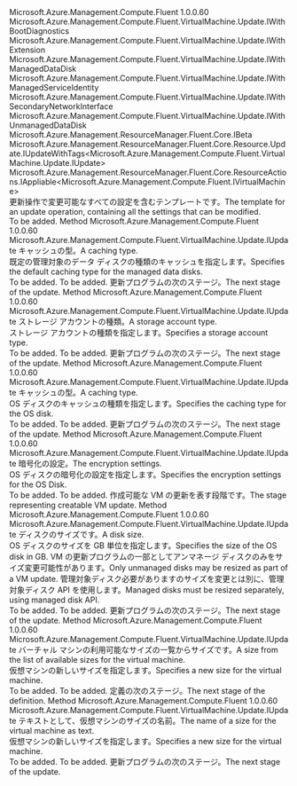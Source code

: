 <Type Name="IUpdate" FullName="Microsoft.Azure.Management.Compute.Fluent.VirtualMachine.Update.IUpdate">
  <TypeSignature Language="C#" Value="public interface IUpdate : Microsoft.Azure.Management.Compute.Fluent.VirtualMachine.Update.IWithBootDiagnostics, Microsoft.Azure.Management.Compute.Fluent.VirtualMachine.Update.IWithExtension, Microsoft.Azure.Management.Compute.Fluent.VirtualMachine.Update.IWithManagedDataDisk, Microsoft.Azure.Management.Compute.Fluent.VirtualMachine.Update.IWithManagedServiceIdentity, Microsoft.Azure.Management.Compute.Fluent.VirtualMachine.Update.IWithSecondaryNetworkInterface, Microsoft.Azure.Management.Compute.Fluent.VirtualMachine.Update.IWithUnmanagedDataDisk, Microsoft.Azure.Management.ResourceManager.Fluent.Core.IBeta, Microsoft.Azure.Management.ResourceManager.Fluent.Core.Resource.Update.IUpdateWithTags&lt;Microsoft.Azure.Management.Compute.Fluent.VirtualMachine.Update.IUpdate&gt;, Microsoft.Azure.Management.ResourceManager.Fluent.Core.ResourceActions.IAppliable&lt;Microsoft.Azure.Management.Compute.Fluent.IVirtualMachine&gt;" />
  <TypeSignature Language="ILAsm" Value=".class public interface auto ansi abstract IUpdate implements class Microsoft.Azure.Management.Compute.Fluent.VirtualMachine.Update.IWithBootDiagnostics, class Microsoft.Azure.Management.Compute.Fluent.VirtualMachine.Update.IWithExtension, class Microsoft.Azure.Management.Compute.Fluent.VirtualMachine.Update.IWithManagedDataDisk, class Microsoft.Azure.Management.Compute.Fluent.VirtualMachine.Update.IWithManagedServiceIdentity, class Microsoft.Azure.Management.Compute.Fluent.VirtualMachine.Update.IWithSecondaryNetworkInterface, class Microsoft.Azure.Management.Compute.Fluent.VirtualMachine.Update.IWithUnmanagedDataDisk, class Microsoft.Azure.Management.ResourceManager.Fluent.Core.IBeta, class Microsoft.Azure.Management.ResourceManager.Fluent.Core.Resource.Update.IUpdateWithTags`1&lt;class Microsoft.Azure.Management.Compute.Fluent.VirtualMachine.Update.IUpdate&gt;, class Microsoft.Azure.Management.ResourceManager.Fluent.Core.ResourceActions.IAppliable`1&lt;class Microsoft.Azure.Management.Compute.Fluent.IVirtualMachine&gt;, class Microsoft.Azure.Management.ResourceManager.Fluent.Core.ResourceActions.IIndexable" />
  <TypeSignature Language="DocId" Value="T:Microsoft.Azure.Management.Compute.Fluent.VirtualMachine.Update.IUpdate" />
  <TypeSignature Language="VB.NET" Value="Public Interface IUpdate&#xA;Implements IAppliable(Of IVirtualMachine), IBeta, IUpdateWithTags(Of IUpdate), IWithBootDiagnostics, IWithExtension, IWithManagedDataDisk, IWithManagedServiceIdentity, IWithSecondaryNetworkInterface, IWithUnmanagedDataDisk" />
  <TypeSignature Language="F#" Value="type IUpdate = interface&#xA;    interface IAppliable&lt;IVirtualMachine&gt;&#xA;    interface IIndexable&#xA;    interface IUpdateWithTags&lt;IUpdate&gt;&#xA;    interface IWithUnmanagedDataDisk&#xA;    interface IWithManagedDataDisk&#xA;    interface IWithSecondaryNetworkInterface&#xA;    interface IWithExtension&#xA;    interface IWithBootDiagnostics&#xA;    interface IWithManagedServiceIdentity&#xA;    interface IBeta" />
  <AssemblyInfo>
    <AssemblyName>Microsoft.Azure.Management.Compute.Fluent</AssemblyName>
    <AssemblyVersion>1.0.0.60</AssemblyVersion>
  </AssemblyInfo>
  <Interfaces>
    <Interface>
      <InterfaceName>Microsoft.Azure.Management.Compute.Fluent.VirtualMachine.Update.IWithBootDiagnostics</InterfaceName>
    </Interface>
    <Interface>
      <InterfaceName>Microsoft.Azure.Management.Compute.Fluent.VirtualMachine.Update.IWithExtension</InterfaceName>
    </Interface>
    <Interface>
      <InterfaceName>Microsoft.Azure.Management.Compute.Fluent.VirtualMachine.Update.IWithManagedDataDisk</InterfaceName>
    </Interface>
    <Interface>
      <InterfaceName>Microsoft.Azure.Management.Compute.Fluent.VirtualMachine.Update.IWithManagedServiceIdentity</InterfaceName>
    </Interface>
    <Interface>
      <InterfaceName>Microsoft.Azure.Management.Compute.Fluent.VirtualMachine.Update.IWithSecondaryNetworkInterface</InterfaceName>
    </Interface>
    <Interface>
      <InterfaceName>Microsoft.Azure.Management.Compute.Fluent.VirtualMachine.Update.IWithUnmanagedDataDisk</InterfaceName>
    </Interface>
    <Interface>
      <InterfaceName>Microsoft.Azure.Management.ResourceManager.Fluent.Core.IBeta</InterfaceName>
    </Interface>
    <Interface>
      <InterfaceName>Microsoft.Azure.Management.ResourceManager.Fluent.Core.Resource.Update.IUpdateWithTags&lt;Microsoft.Azure.Management.Compute.Fluent.VirtualMachine.Update.IUpdate&gt;</InterfaceName>
    </Interface>
    <Interface>
      <InterfaceName>Microsoft.Azure.Management.ResourceManager.Fluent.Core.ResourceActions.IAppliable&lt;Microsoft.Azure.Management.Compute.Fluent.IVirtualMachine&gt;</InterfaceName>
    </Interface>
  </Interfaces>
  <Docs>
    <summary>
            <span data-ttu-id="4986e-101">更新操作で変更可能なすべての設定を含むテンプレートです。</span><span class="sxs-lookup"><span data-stu-id="4986e-101">The template for an update operation, containing all the settings that can be modified.</span></span>
            </summary>
    <remarks>To be added.</remarks>
  </Docs>
  <Members>
    <Member MemberName="WithDataDiskDefaultCachingType">
      <MemberSignature Language="C#" Value="public Microsoft.Azure.Management.Compute.Fluent.VirtualMachine.Update.IUpdate WithDataDiskDefaultCachingType (Microsoft.Azure.Management.Compute.Fluent.Models.CachingTypes cachingType);" />
      <MemberSignature Language="ILAsm" Value=".method public hidebysig newslot virtual instance class Microsoft.Azure.Management.Compute.Fluent.VirtualMachine.Update.IUpdate WithDataDiskDefaultCachingType(valuetype Microsoft.Azure.Management.Compute.Fluent.Models.CachingTypes cachingType) cil managed" />
      <MemberSignature Language="DocId" Value="M:Microsoft.Azure.Management.Compute.Fluent.VirtualMachine.Update.IUpdate.WithDataDiskDefaultCachingType(Microsoft.Azure.Management.Compute.Fluent.Models.CachingTypes)" />
      <MemberSignature Language="VB.NET" Value="Public Function WithDataDiskDefaultCachingType (cachingType As CachingTypes) As IUpdate" />
      <MemberSignature Language="F#" Value="abstract member WithDataDiskDefaultCachingType : Microsoft.Azure.Management.Compute.Fluent.Models.CachingTypes -&gt; Microsoft.Azure.Management.Compute.Fluent.VirtualMachine.Update.IUpdate" Usage="iUpdate.WithDataDiskDefaultCachingType cachingType" />
      <MemberType>Method</MemberType>
      <AssemblyInfo>
        <AssemblyName>Microsoft.Azure.Management.Compute.Fluent</AssemblyName>
        <AssemblyVersion>1.0.0.60</AssemblyVersion>
      </AssemblyInfo>
      <ReturnValue>
        <ReturnType>Microsoft.Azure.Management.Compute.Fluent.VirtualMachine.Update.IUpdate</ReturnType>
      </ReturnValue>
      <Parameters>
        <Parameter Name="cachingType" Type="Microsoft.Azure.Management.Compute.Fluent.Models.CachingTypes" />
      </Parameters>
      <Docs>
        <param name="cachingType"><span data-ttu-id="4986e-102">キャッシュの型。</span><span class="sxs-lookup"><span data-stu-id="4986e-102">A caching type.</span></span></param>
        <summary>
            <span data-ttu-id="4986e-103">既定の管理対象のデータ ディスクの種類のキャッシュを指定します。</span><span class="sxs-lookup"><span data-stu-id="4986e-103">Specifies the default caching type for the managed data disks.</span></span>
            </summary>
        <returns>To be added.</returns>
        <remarks>To be added.</remarks>
        <return><span data-ttu-id="4986e-104">更新プログラムの次のステージ。</span><span class="sxs-lookup"><span data-stu-id="4986e-104">The next stage of the update.</span></span></return>
      </Docs>
    </Member>
    <Member MemberName="WithDataDiskDefaultStorageAccountType">
      <MemberSignature Language="C#" Value="public Microsoft.Azure.Management.Compute.Fluent.VirtualMachine.Update.IUpdate WithDataDiskDefaultStorageAccountType (Microsoft.Azure.Management.Compute.Fluent.Models.StorageAccountTypes storageAccountType);" />
      <MemberSignature Language="ILAsm" Value=".method public hidebysig newslot virtual instance class Microsoft.Azure.Management.Compute.Fluent.VirtualMachine.Update.IUpdate WithDataDiskDefaultStorageAccountType(valuetype Microsoft.Azure.Management.Compute.Fluent.Models.StorageAccountTypes storageAccountType) cil managed" />
      <MemberSignature Language="DocId" Value="M:Microsoft.Azure.Management.Compute.Fluent.VirtualMachine.Update.IUpdate.WithDataDiskDefaultStorageAccountType(Microsoft.Azure.Management.Compute.Fluent.Models.StorageAccountTypes)" />
      <MemberSignature Language="VB.NET" Value="Public Function WithDataDiskDefaultStorageAccountType (storageAccountType As StorageAccountTypes) As IUpdate" />
      <MemberSignature Language="F#" Value="abstract member WithDataDiskDefaultStorageAccountType : Microsoft.Azure.Management.Compute.Fluent.Models.StorageAccountTypes -&gt; Microsoft.Azure.Management.Compute.Fluent.VirtualMachine.Update.IUpdate" Usage="iUpdate.WithDataDiskDefaultStorageAccountType storageAccountType" />
      <MemberType>Method</MemberType>
      <AssemblyInfo>
        <AssemblyName>Microsoft.Azure.Management.Compute.Fluent</AssemblyName>
        <AssemblyVersion>1.0.0.60</AssemblyVersion>
      </AssemblyInfo>
      <ReturnValue>
        <ReturnType>Microsoft.Azure.Management.Compute.Fluent.VirtualMachine.Update.IUpdate</ReturnType>
      </ReturnValue>
      <Parameters>
        <Parameter Name="storageAccountType" Type="Microsoft.Azure.Management.Compute.Fluent.Models.StorageAccountTypes" />
      </Parameters>
      <Docs>
        <param name="storageAccountType"><span data-ttu-id="4986e-105">ストレージ アカウントの種類。</span><span class="sxs-lookup"><span data-stu-id="4986e-105">A storage account type.</span></span></param>
        <summary>
            <span data-ttu-id="4986e-106">ストレージ アカウントの種類を指定します。</span><span class="sxs-lookup"><span data-stu-id="4986e-106">Specifies a storage account type.</span></span>
            </summary>
        <returns>To be added.</returns>
        <remarks>To be added.</remarks>
        <return><span data-ttu-id="4986e-107">更新プログラムの次のステージ。</span><span class="sxs-lookup"><span data-stu-id="4986e-107">The next stage of the update.</span></span></return>
      </Docs>
    </Member>
    <Member MemberName="WithOSDiskCaching">
      <MemberSignature Language="C#" Value="public Microsoft.Azure.Management.Compute.Fluent.VirtualMachine.Update.IUpdate WithOSDiskCaching (Microsoft.Azure.Management.Compute.Fluent.Models.CachingTypes cachingType);" />
      <MemberSignature Language="ILAsm" Value=".method public hidebysig newslot virtual instance class Microsoft.Azure.Management.Compute.Fluent.VirtualMachine.Update.IUpdate WithOSDiskCaching(valuetype Microsoft.Azure.Management.Compute.Fluent.Models.CachingTypes cachingType) cil managed" />
      <MemberSignature Language="DocId" Value="M:Microsoft.Azure.Management.Compute.Fluent.VirtualMachine.Update.IUpdate.WithOSDiskCaching(Microsoft.Azure.Management.Compute.Fluent.Models.CachingTypes)" />
      <MemberSignature Language="VB.NET" Value="Public Function WithOSDiskCaching (cachingType As CachingTypes) As IUpdate" />
      <MemberSignature Language="F#" Value="abstract member WithOSDiskCaching : Microsoft.Azure.Management.Compute.Fluent.Models.CachingTypes -&gt; Microsoft.Azure.Management.Compute.Fluent.VirtualMachine.Update.IUpdate" Usage="iUpdate.WithOSDiskCaching cachingType" />
      <MemberType>Method</MemberType>
      <AssemblyInfo>
        <AssemblyName>Microsoft.Azure.Management.Compute.Fluent</AssemblyName>
        <AssemblyVersion>1.0.0.60</AssemblyVersion>
      </AssemblyInfo>
      <ReturnValue>
        <ReturnType>Microsoft.Azure.Management.Compute.Fluent.VirtualMachine.Update.IUpdate</ReturnType>
      </ReturnValue>
      <Parameters>
        <Parameter Name="cachingType" Type="Microsoft.Azure.Management.Compute.Fluent.Models.CachingTypes" />
      </Parameters>
      <Docs>
        <param name="cachingType"><span data-ttu-id="4986e-108">キャッシュの型。</span><span class="sxs-lookup"><span data-stu-id="4986e-108">A caching type.</span></span></param>
        <summary>
            <span data-ttu-id="4986e-109">OS ディスクのキャッシュの種類を指定します。</span><span class="sxs-lookup"><span data-stu-id="4986e-109">Specifies the caching type for the OS disk.</span></span>
            </summary>
        <returns>To be added.</returns>
        <remarks>To be added.</remarks>
        <return><span data-ttu-id="4986e-110">更新プログラムの次のステージ。</span><span class="sxs-lookup"><span data-stu-id="4986e-110">The next stage of the update.</span></span></return>
      </Docs>
    </Member>
    <Member MemberName="WithOSDiskEncryptionSettings">
      <MemberSignature Language="C#" Value="public Microsoft.Azure.Management.Compute.Fluent.VirtualMachine.Update.IUpdate WithOSDiskEncryptionSettings (Microsoft.Azure.Management.Compute.Fluent.Models.DiskEncryptionSettings settings);" />
      <MemberSignature Language="ILAsm" Value=".method public hidebysig newslot virtual instance class Microsoft.Azure.Management.Compute.Fluent.VirtualMachine.Update.IUpdate WithOSDiskEncryptionSettings(class Microsoft.Azure.Management.Compute.Fluent.Models.DiskEncryptionSettings settings) cil managed" />
      <MemberSignature Language="DocId" Value="M:Microsoft.Azure.Management.Compute.Fluent.VirtualMachine.Update.IUpdate.WithOSDiskEncryptionSettings(Microsoft.Azure.Management.Compute.Fluent.Models.DiskEncryptionSettings)" />
      <MemberSignature Language="VB.NET" Value="Public Function WithOSDiskEncryptionSettings (settings As DiskEncryptionSettings) As IUpdate" />
      <MemberSignature Language="F#" Value="abstract member WithOSDiskEncryptionSettings : Microsoft.Azure.Management.Compute.Fluent.Models.DiskEncryptionSettings -&gt; Microsoft.Azure.Management.Compute.Fluent.VirtualMachine.Update.IUpdate" Usage="iUpdate.WithOSDiskEncryptionSettings settings" />
      <MemberType>Method</MemberType>
      <AssemblyInfo>
        <AssemblyName>Microsoft.Azure.Management.Compute.Fluent</AssemblyName>
        <AssemblyVersion>1.0.0.60</AssemblyVersion>
      </AssemblyInfo>
      <ReturnValue>
        <ReturnType>Microsoft.Azure.Management.Compute.Fluent.VirtualMachine.Update.IUpdate</ReturnType>
      </ReturnValue>
      <Parameters>
        <Parameter Name="settings" Type="Microsoft.Azure.Management.Compute.Fluent.Models.DiskEncryptionSettings" />
      </Parameters>
      <Docs>
        <param name="settings"><span data-ttu-id="4986e-111">暗号化の設定。</span><span class="sxs-lookup"><span data-stu-id="4986e-111">The encryption settings.</span></span></param>
        <summary>
            <span data-ttu-id="4986e-112">OS ディスクの暗号化の設定を指定します。</span><span class="sxs-lookup"><span data-stu-id="4986e-112">Specifies the encryption settings for the OS Disk.</span></span>
            </summary>
        <returns>To be added.</returns>
        <remarks>To be added.</remarks>
        <return><span data-ttu-id="4986e-113">作成可能な VM の更新を表す段階です。</span><span class="sxs-lookup"><span data-stu-id="4986e-113">The stage representing creatable VM update.</span></span></return>
      </Docs>
    </Member>
    <Member MemberName="WithOSDiskSizeInGB">
      <MemberSignature Language="C#" Value="public Microsoft.Azure.Management.Compute.Fluent.VirtualMachine.Update.IUpdate WithOSDiskSizeInGB (int size);" />
      <MemberSignature Language="ILAsm" Value=".method public hidebysig newslot virtual instance class Microsoft.Azure.Management.Compute.Fluent.VirtualMachine.Update.IUpdate WithOSDiskSizeInGB(int32 size) cil managed" />
      <MemberSignature Language="DocId" Value="M:Microsoft.Azure.Management.Compute.Fluent.VirtualMachine.Update.IUpdate.WithOSDiskSizeInGB(System.Int32)" />
      <MemberSignature Language="VB.NET" Value="Public Function WithOSDiskSizeInGB (size As Integer) As IUpdate" />
      <MemberSignature Language="F#" Value="abstract member WithOSDiskSizeInGB : int -&gt; Microsoft.Azure.Management.Compute.Fluent.VirtualMachine.Update.IUpdate" Usage="iUpdate.WithOSDiskSizeInGB size" />
      <MemberType>Method</MemberType>
      <AssemblyInfo>
        <AssemblyName>Microsoft.Azure.Management.Compute.Fluent</AssemblyName>
        <AssemblyVersion>1.0.0.60</AssemblyVersion>
      </AssemblyInfo>
      <ReturnValue>
        <ReturnType>Microsoft.Azure.Management.Compute.Fluent.VirtualMachine.Update.IUpdate</ReturnType>
      </ReturnValue>
      <Parameters>
        <Parameter Name="size" Type="System.Int32" />
      </Parameters>
      <Docs>
        <param name="size"><span data-ttu-id="4986e-114">ディスクのサイズです。</span><span class="sxs-lookup"><span data-stu-id="4986e-114">A disk size.</span></span></param>
        <summary>
            <span data-ttu-id="4986e-115">OS ディスクのサイズを GB 単位を指定します。</span><span class="sxs-lookup"><span data-stu-id="4986e-115">Specifies the size of the OS disk in GB.</span></span>
            <span data-ttu-id="4986e-116">VM の更新プログラムの一部としてアンマネージ ディスクのみをサイズ変更可能性があります。</span><span class="sxs-lookup"><span data-stu-id="4986e-116">Only unmanaged disks may be resized as part of a VM update.</span></span> <span data-ttu-id="4986e-117">管理対象ディスク必要がありますのサイズを変更とは別に、管理対象ディスク API を使用します。</span><span class="sxs-lookup"><span data-stu-id="4986e-117">Managed disks must be resized separately, using managed disk API.</span></span>
            </summary>
        <returns>To be added.</returns>
        <remarks>To be added.</remarks>
        <return><span data-ttu-id="4986e-118">更新プログラムの次のステージ。</span><span class="sxs-lookup"><span data-stu-id="4986e-118">The next stage of the update.</span></span></return>
      </Docs>
    </Member>
    <Member MemberName="WithSize">
      <MemberSignature Language="C#" Value="public Microsoft.Azure.Management.Compute.Fluent.VirtualMachine.Update.IUpdate WithSize (Microsoft.Azure.Management.Compute.Fluent.Models.VirtualMachineSizeTypes size);" />
      <MemberSignature Language="ILAsm" Value=".method public hidebysig newslot virtual instance class Microsoft.Azure.Management.Compute.Fluent.VirtualMachine.Update.IUpdate WithSize(class Microsoft.Azure.Management.Compute.Fluent.Models.VirtualMachineSizeTypes size) cil managed" />
      <MemberSignature Language="DocId" Value="M:Microsoft.Azure.Management.Compute.Fluent.VirtualMachine.Update.IUpdate.WithSize(Microsoft.Azure.Management.Compute.Fluent.Models.VirtualMachineSizeTypes)" />
      <MemberSignature Language="VB.NET" Value="Public Function WithSize (size As VirtualMachineSizeTypes) As IUpdate" />
      <MemberSignature Language="F#" Value="abstract member WithSize : Microsoft.Azure.Management.Compute.Fluent.Models.VirtualMachineSizeTypes -&gt; Microsoft.Azure.Management.Compute.Fluent.VirtualMachine.Update.IUpdate" Usage="iUpdate.WithSize size" />
      <MemberType>Method</MemberType>
      <AssemblyInfo>
        <AssemblyName>Microsoft.Azure.Management.Compute.Fluent</AssemblyName>
        <AssemblyVersion>1.0.0.60</AssemblyVersion>
      </AssemblyInfo>
      <ReturnValue>
        <ReturnType>Microsoft.Azure.Management.Compute.Fluent.VirtualMachine.Update.IUpdate</ReturnType>
      </ReturnValue>
      <Parameters>
        <Parameter Name="size" Type="Microsoft.Azure.Management.Compute.Fluent.Models.VirtualMachineSizeTypes" />
      </Parameters>
      <Docs>
        <param name="size"><span data-ttu-id="4986e-119">バーチャル マシンの利用可能なサイズの一覧からサイズです。</span><span class="sxs-lookup"><span data-stu-id="4986e-119">A size from the list of available sizes for the virtual machine.</span></span></param>
        <summary>
            <span data-ttu-id="4986e-120">仮想マシンの新しいサイズを指定します。</span><span class="sxs-lookup"><span data-stu-id="4986e-120">Specifies a new size for the virtual machine.</span></span>
            </summary>
        <returns>To be added.</returns>
        <remarks>To be added.</remarks>
        <return><span data-ttu-id="4986e-121">定義の次のステージ。</span><span class="sxs-lookup"><span data-stu-id="4986e-121">The next stage of the definition.</span></span></return>
      </Docs>
    </Member>
    <Member MemberName="WithSize">
      <MemberSignature Language="C#" Value="public Microsoft.Azure.Management.Compute.Fluent.VirtualMachine.Update.IUpdate WithSize (string sizeName);" />
      <MemberSignature Language="ILAsm" Value=".method public hidebysig newslot virtual instance class Microsoft.Azure.Management.Compute.Fluent.VirtualMachine.Update.IUpdate WithSize(string sizeName) cil managed" />
      <MemberSignature Language="DocId" Value="M:Microsoft.Azure.Management.Compute.Fluent.VirtualMachine.Update.IUpdate.WithSize(System.String)" />
      <MemberSignature Language="VB.NET" Value="Public Function WithSize (sizeName As String) As IUpdate" />
      <MemberSignature Language="F#" Value="abstract member WithSize : string -&gt; Microsoft.Azure.Management.Compute.Fluent.VirtualMachine.Update.IUpdate" Usage="iUpdate.WithSize sizeName" />
      <MemberType>Method</MemberType>
      <AssemblyInfo>
        <AssemblyName>Microsoft.Azure.Management.Compute.Fluent</AssemblyName>
        <AssemblyVersion>1.0.0.60</AssemblyVersion>
      </AssemblyInfo>
      <ReturnValue>
        <ReturnType>Microsoft.Azure.Management.Compute.Fluent.VirtualMachine.Update.IUpdate</ReturnType>
      </ReturnValue>
      <Parameters>
        <Parameter Name="sizeName" Type="System.String" />
      </Parameters>
      <Docs>
        <param name="sizeName"><span data-ttu-id="4986e-122">テキストとして、仮想マシンのサイズの名前。</span><span class="sxs-lookup"><span data-stu-id="4986e-122">The name of a size for the virtual machine as text.</span></span></param>
        <summary>
            <span data-ttu-id="4986e-123">仮想マシンの新しいサイズを指定します。</span><span class="sxs-lookup"><span data-stu-id="4986e-123">Specifies a new size for the virtual machine.</span></span>
            </summary>
        <returns>To be added.</returns>
        <remarks>To be added.</remarks>
        <return><span data-ttu-id="4986e-124">更新プログラムの次のステージ。</span><span class="sxs-lookup"><span data-stu-id="4986e-124">The next stage of the update.</span></span></return>
      </Docs>
    </Member>
  </Members>
</Type>